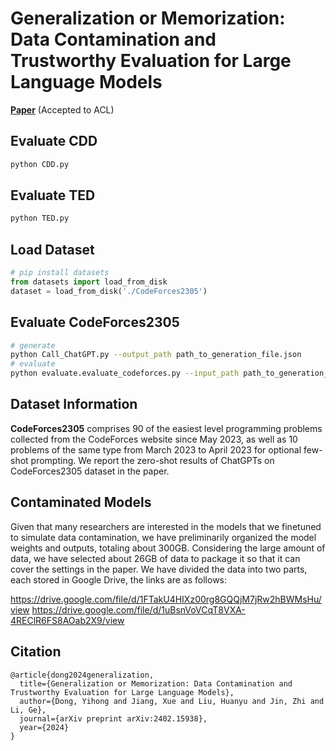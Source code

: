 # Generalization or Memorization: Data Contamination and Trustworthy Evaluation for Large Language Models
[**Paper**](https://arxiv.org/abs/2402.15938) (Accepted to ACL)

## Evaluate CDD
```bash
python CDD.py
```

## Evaluate TED
```bash
python TED.py
```

## Load Dataset
```Python
# pip install datasets
from datasets import load_from_disk
dataset = load_from_disk('./CodeForces2305')
```

## Evaluate CodeForces2305
```bash
# generate
python Call_ChatGPT.py --output_path path_to_generation_file.json 
# evaluate
python evaluate.evaluate_codeforces.py --input_path path_to_generation_file.json
```

## Dataset Information
**CodeForces2305** comprises 90 of the easiest level programming problems collected from the CodeForces website since May 2023, as well as 10 problems of the same type from March 2023 to April 2023 for optional few-shot prompting. We report the zero-shot results of ChatGPTs on CodeForces2305 dataset in the paper.

## Contaminated Models
Given that many researchers are interested in the models that we finetuned to simulate data contamination, we have preliminarily organized the model weights and outputs, totaling about 300GB. Considering the large amount of data, we have selected about 26GB of data to package it so that it can cover the settings in the paper. We have divided the data into two parts, each stored in Google Drive, the links are as follows: 

https://drive.google.com/file/d/1FTakU4HIXz00rg8GQQjM7jRw2hBWMsHu/view
https://drive.google.com/file/d/1uBsnVoVCqT8VXA-4REClR6FS8AOab2X9/view
 
## Citation
```
@article{dong2024generalization,
  title={Generalization or Memorization: Data Contamination and Trustworthy Evaluation for Large Language Models},
  author={Dong, Yihong and Jiang, Xue and Liu, Huanyu and Jin, Zhi and Li, Ge},
  journal={arXiv preprint arXiv:2402.15938},
  year={2024}
}
```
